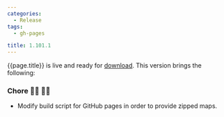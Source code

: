 ```yaml
---
categories:
  - Release
tags:
  - gh-pages

title: 1.101.1
---
```


{{page.title}} is live and ready for [download](https://github.com/MaibornWolff/codecharta/releases/tag/{{page.title}}). This version brings the following:

### Chore 👨‍💻 👩‍💻

- Modify build script for GitHub pages in order to provide zipped maps.
